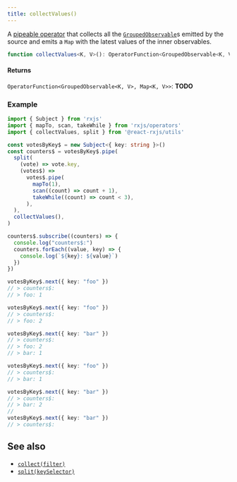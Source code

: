 ```yaml
---
title: collectValues()
---
```


A [pipeable operator] that collects all the [`GroupedObservable`]s emitted by
the source and emits a `Map` with the latest values of the inner observables.

```ts
function collectValues<K, V>(): OperatorFunction<GroupedObservable<K, V>, Map<K, V>>
```

#### Returns

`OperatorFunction<GroupedObservable<K, V>, Map<K, V>>`: **TODO**

### Example

```ts
import { Subject } from 'rxjs'
import { mapTo, scan, takeWhile } from 'rxjs/operators'
import { collectValues, split } from '@react-rxjs/utils'

const votesByKey$ = new Subject<{ key: string }>()
const counters$ = votesByKey$.pipe(
  split(
    (vote) => vote.key,
    (votes$) =>
      votes$.pipe(
        mapTo(1),
        scan((count) => count + 1),
        takeWhile((count) => count < 3),
      ),
  ),
  collectValues(),
)

counters$.subscribe((counters) => {
  console.log("counters$:")
  counters.forEach((value, key) => {
    console.log(`${key}: ${value}`)
  })
})

votesByKey$.next({ key: "foo" })
// > counters$:
// > foo: 1

votesByKey$.next({ key: "foo" })
// > counters$:
// > foo: 2

votesByKey$.next({ key: "bar" })
// > counters$:
// > foo: 2
// > bar: 1

votesByKey$.next({ key: "foo" })
// > counters$:
// > bar: 1

votesByKey$.next({ key: "bar" })
// > counters$:
// > bar: 2
//
votesByKey$.next({ key: "bar" })
// > counters$:
```

## See also
* [`collect(filter)`](collect)
* [`split(keySelector)`](split)

[pipeable operator]: https://rxjs.dev/guide/v6/pipeable-operators
[`GroupedObservable`]: https://rxjs-dev.firebaseapp.com/api/index/class/GroupedObservable